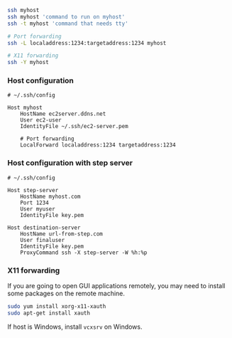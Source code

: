 ---
---

```bash
ssh myhost
ssh myhost 'command to run on myhost'
ssh -t myhost 'command that needs tty'

# Port forwarding
ssh -L localaddress:1234:targetaddress:1234 myhost

# X11 forwarding
ssh -Y myhost
```

### Host configuration

```
# ~/.ssh/config

Host myhost
    HostName ec2server.ddns.net
    User ec2-user
    IdentityFile ~/.ssh/ec2-server.pem

    # Port forwarding
    LocalForward localaddress:1234 targetaddress:1234
```

### Host configuration with step server

```
# ~/.ssh/config

Host step-server
    HostName myhost.com
    Port 1234
    User myuser
    IdentityFile key.pem

Host destination-server
    HostName url-from-step.com
    User finaluser
    IdentityFile key.pem
    ProxyCommand ssh -X step-server -W %h:%p
```

### X11 forwarding

If you are going to open GUI applications remotely,
you may need to install some packages on the remote machine.

```bash
sudo yum install xorg-x11-xauth
sudo apt-get install xauth
```

If host is Windows, install `vcxsrv` on Windows.
